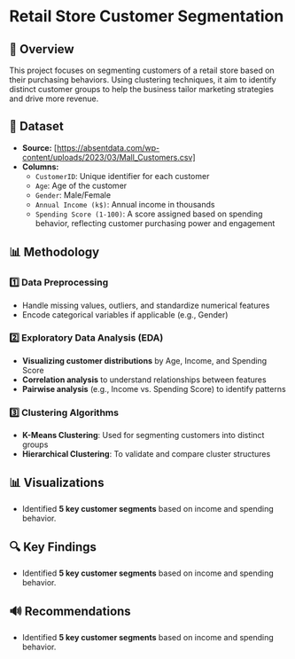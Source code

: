 # Retail Store Customer Segmentation
## 📌 Overview
This project focuses on segmenting customers of a retail store based on their purchasing behaviors. Using clustering techniques, it aim to identify distinct customer groups to help the business tailor marketing strategies and drive more revenue.

## 📂 Dataset
- **Source:** [https://absentdata.com/wp-content/uploads/2023/03/Mall_Customers.csv]
- **Columns:**
  - `CustomerID`: Unique identifier for each customer
  - `Age`: Age of the customer
  - `Gender`: Male/Female
  - `Annual Income (k$)`: Annual income in thousands
  - `Spending Score (1-100)`: A score assigned based on spending behavior, reflecting customer purchasing power and engagement

## 📊 Methodology
### 1️⃣ **Data Preprocessing**
- Handle missing values, outliers, and standardize numerical features
- Encode categorical variables if applicable (e.g., Gender)

### 2️⃣ **Exploratory Data Analysis (EDA)**
- **Visualizing customer distributions** by Age, Income, and Spending Score
- **Correlation analysis** to understand relationships between features
- **Pairwise analysis** (e.g., Income vs. Spending Score) to identify patterns

### 3️⃣ **Clustering Algorithms**
- **K-Means Clustering**: Used for segmenting customers into distinct groups
- **Hierarchical Clustering**: To validate and compare cluster structures

## 📊 Visualizations
- Identified **5 key customer segments** based on income and spending behavior.


## 🔍 Key Findings
- Identified **5 key customer segments** based on income and spending behavior.

## 🔊 Recommendations
- Identified **5 key customer segments** based on income and spending behavior.

